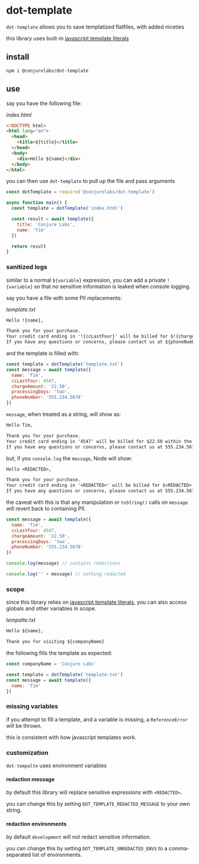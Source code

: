 # dot-template

`dot-template` allows you to save templatized flatfiles, with added niceties

this library uses built-in [javascript template literals](https://developer.mozilla.org/en-US/docs/Web/JavaScript/Reference/Template_literals)

## install

```
npm i @conjurelabs/dot-template
```

## use

say you have the following file:

_index.html_
```html
<!DOCTYPE html>
<html lang="en">
  <head>
    <title>${title}</title>
  </head>
  <body>
    <div>Hello ${name}</div>
  </body>
</html>
```

you can then use `dot-template` to pull up the file and pass arguments

```js
const dotTemplate = require('@conjurelabs/dot-template')

async function main() {
  const template = dotTemplate('index.html')

  const result = await template({
    title: 'Conjure Labs',
    name: 'Tim'
  })

  return result
}
```

### sanitized logs

similar to a normal `${variable}` expression, you can add a private `!{variable}` so that no sensitive information is leaked when console logging.

say you have a file with some PII replacements:

_template.txt_
```txt
Hello !{name},

Thank you for your purchase.
Your credit card ending in '!{ccLastFour}' will be billed for $!{chargeAmount} within the next ${processingDays} business days.
If you have any questions or concerns, please contact us at ${phoneNumber}.
```

and the template is filled with:

```js
const template = dotTemplate('template.txt')
const message = await template({
  name: 'Tim',
  ccLastFour: 4547,
  chargeAmount: '22.50',
  processingDays: 'two',
  phoneNumber: '555.234.5678'
})
```

`message`, when treated as a string, will show as:

```txt
Hello Tim,

Thank you for your purchase.
Your credit card ending in '4547' will be billed for $22.50 within the next two business days.
If you have any questions or concerns, please contact us at 555.234.5678.
```

but, if you `console.log` the `message`, Node will show:

```txt
Hello <REDACTED>,

Thank you for your purchase.
Your credit card ending in '<REDACTED>' will be billed for $<REDACTED> within the next two business days.
If you have any questions or concerns, please contact us at 555.234.5678.
```

the caveat with this is that any manipulation or `toString()` calls on `message` will revert back to containing PII.

```js
const message = await template({
  name: 'Tim',
  ccLastFour: 4547,
  chargeAmount: '22.50',
  processingDays: 'two',
  phoneNumber: '555.234.5678'
})

console.log(message) // contains redactions

console.log('' + message) // nothing redacted
```

### scope

since this library relies on [javascript template literals](https://developer.mozilla.org/en-US/docs/Web/JavaScript/Reference/Template_literals), you can also access globals and other variables in scope.

_tempalte.txt_
```txt
Hello ${name},

Thank you for visiting ${companyName}
```

the following fills the template as expected:

```js
const companyName = 'Conjure Labs'

const template = dotTemplate('template.txt')
const message = await template({
  name: 'Tim'
})
```

### missing variables

if you attempt to fill a template, and a variable is missing, a `ReferenceError` will be thrown.

this is consistent with how javascript templates work.

### customization

`dot-tempalte` uses environment variables

#### redaction message

by default this library will replace sensitive expressions with `<REDACTED>`.

you can change this by setting `DOT_TEMPLATE_REDACTED_MESSAGE` to your own string.

#### redaction environments

by default `development` will not redact sensitive information.

you can change this by setting `DOT_TEMPLATE_UNREDACTED_ENVS` to a comma-separated list of environments.
